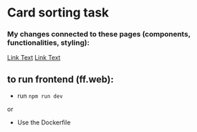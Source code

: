 # Card sorting task

### My changes connected to these pages (components, functionalities, styling):

[Link Text](ff.web/src/components/pages/FlavourFlowPage.tsx)
[Link Text](ff.web/src/components/pages/FlavourFlowResultPage.tsx)

## to run frontend (ff.web):

- run `npm run dev`

or

- Use the Dockerfile
